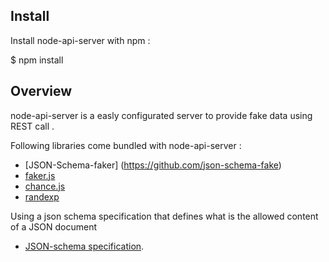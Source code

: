 ## Install

Install node-api-server with npm :

$ npm install 

## Overview

node-api-server is a easly configurated server to provide fake data using REST call .

Following libraries come bundled with node-api-server :

   * [JSON-Schema-faker] (https://github.com/json-schema-fake) 
   * [faker.js](https://github.com/Marak/faker.js)
   * [chance.js](https://github.com/victorquinn/chancejs)
   * [randexp](https://github.com/fent/randexp.js)
   
Using a json schema specification that defines what is the allowed content of a JSON document
   * [JSON-schema specification](http://json-schema.org/).
   
